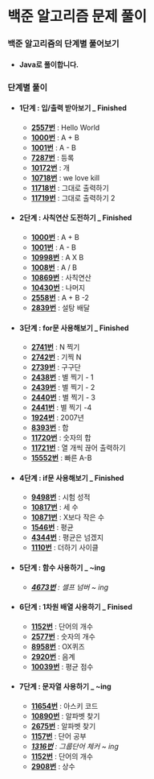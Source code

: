 # 백준 알고리즘 문제 풀이

### 백준 **알고리즘의** 단계별 풀어보기  

- #### Java로 풀이합니다.

  

### 단계별 풀이

- #### 1단계 : 입/출력 받아보기 _  Finished

  - [**2557번**](<https://github.com/audtjr9514/BaekJoon_Algorithm/blob/master/src/bj_2557.java>) : Hello World
  - [**1000번**](<https://github.com/audtjr9514/BaekJoon_Algorithm/blob/master/src/bj_1000.java>) : A + B
  - [**1001번**](<https://github.com/audtjr9514/BaekJoon_Algorithm/blob/master/src/bj_1001.java>) : A - B
  - [**7287번**](<https://github.com/audtjr9514/BaekJoon_Algorithm/blob/master/src/bj_7287.java>) : 등록
  - [**10172번**](<https://github.com/audtjr9514/BaekJoon_Algorithm/blob/master/src/bj_10172.java>) : 개
  - [**10718번**](<https://github.com/audtjr9514/BaekJoon_Algorithm/blob/master/src/bj_10718.java>) : we love kill
  - [**11718번**](<https://github.com/audtjr9514/BaekJoon_Algorithm/blob/master/src/bj_11718.java>) : 그대로 출력하기
  - [**11719번**](<https://github.com/audtjr9514/BaekJoon_Algorithm/blob/master/src/bj_11719.java>) : 그대로 출력하기 2


- #### 2단계 : 사칙연산 도전하기  _ Finished

  - [**1000번**](<https://github.com/audtjr9514/BaekJoon_Algorithm/blob/master/src/bj_1000.java>) : A + B
  - [**1001번**](<https://github.com/audtjr9514/BaekJoon_Algorithm/blob/master/src/bj_1001.java>) : A - B
  - [**10998번**](<https://github.com/audtjr9514/BaekJoon_Algorithm/blob/master/src/bj_10998.java>) : A X B
  - [**1008번**](<https://github.com/audtjr9514/BaekJoon_Algorithm/blob/master/src/bj_1008.java>) : A / B
  - [**10869번**](<https://github.com/audtjr9514/BaekJoon_Algorithm/blob/master/src/bj_10869.java>) : 사칙연산
  - [**10430번**](<https://github.com/audtjr9514/BaekJoon_Algorithm/blob/master/src/bj_10430.java>) : 나머지
  - [**2558번**](<https://github.com/audtjr9514/BaekJoon_Algorithm/blob/master/src/bj_2558.java>) : A + B -2
  - [**2839번**](<https://github.com/audtjr9514/BaekJoon_Algorithm/blob/master/src/bj_2839.java>) : 설탕 배달


- #### 3단계 : for문 사용해보기 _ Finished

  - [**2741번**](<https://github.com/audtjr9514/BaekJoon_Algorithm/blob/master/src/bj_2741.java>) : N 찍기
  - [**2742번**](<https://github.com/audtjr9514/BaekJoon_Algorithm/blob/master/src/bj_2742.java>) : 기찍 N
  - [**2739번**](<https://github.com/audtjr9514/BaekJoon_Algorithm/blob/master/src/bj_2739.java>) : 구구단
  - [**2438번**](<https://github.com/audtjr9514/BaekJoon_Algorithm/blob/master/src/bj_2438.java>) : 별 찍기 - 1
  - [**2439번**](<https://github.com/audtjr9514/BaekJoon_Algorithm/blob/master/src/bj_2439.java>) : 별 찍기 - 2
  - [**2440번**](<https://github.com/audtjr9514/BaekJoon_Algorithm/blob/master/src/bj_2440.java>) : 별 찍기 - 3
  - [**2441번**](<https://github.com/audtjr9514/BaekJoon_Algorithm/blob/master/src/bj_2441.java>) : 별 찍기 -4
  - [**1924번**](<https://github.com/audtjr9514/BaekJoon_Algorithm/blob/master/src/bj_1924.java>) : 2007년
  - [**8393번**](<https://github.com/audtjr9514/BaekJoon_Algorithm/blob/master/src/bj_8393.java>) : 합
  - [**11720번**](<https://github.com/audtjr9514/BaekJoon_Algorithm/blob/master/src/bj_11720.java>) : 숫자의 합
  - [**11721번**](<https://github.com/audtjr9514/BaekJoon_Algorithm/blob/master/src/bj_11721.java>) : 열 개씩 끊어 출력하기
  - [**15552번**](<https://github.com/audtjr9514/BaekJoon_Algorithm/blob/master/src/bj_15552.java>) : 빠른 A-B

- #### 4단계 : if문 사용해보기 _ Finished

  - [**9498번**](<https://github.com/audtjr9514/BaekJoon_Algorithm/blob/master/src/bj_9498.java>) : 시험 성적
  - [**10817번**](<https://github.com/audtjr9514/BaekJoon_Algorithm/blob/master/src/bj_10817.java>) : 세 수
  - [**10871번**](<https://github.com/audtjr9514/BaekJoon_Algorithm/blob/master/src/bj_10871.java>) : X보다 작은 수
  - [**1546번**](<https://github.com/audtjr9514/BaekJoon_Algorithm/blob/master/src/bj_1546.java>) : 평균
  - [**4344번**](<https://github.com/audtjr9514/BaekJoon_Algorithm/blob/master/src/bj_4344.java>) : 평균은 넘겠지
  - [**1110번**](<https://github.com/audtjr9514/BaekJoon_Algorithm/blob/master/src/bj_1110.java>) : 더하기 사이클

- #### 5단계 : 함수 사용하기 _ ~ing

  - *[**4673번**](<https://github.com/audtjr9514/BaekJoon_Algorithm/blob/master/src/bj_4673.java>) : 셀프 넘버 ~ ing*

- #### 6단계 : 1차원 배열 사용하기 _ Finised

  - [**1152번**](<https://github.com/audtjr9514/BaekJoon_Algorithm/blob/master/src/bj_1152.java>) : 단어의 개수
  - [**2577번**](<https://github.com/audtjr9514/BaekJoon_Algorithm/blob/master/src/bj_2577.java>) : 숫자의 개수
  - [**8958번**](<https://github.com/audtjr9514/BaekJoon_Algorithm/blob/master/src/bj_8958.java>) : OX퀴즈
  - [**2920번**](<https://github.com/audtjr9514/BaekJoon_Algorithm/blob/master/src/bj_2920.java>) : 음계
  - [**10039번**](<https://github.com/audtjr9514/BaekJoon_Algorithm/blob/master/src/bj_10039.java>) : 평균 점수

- #### 7단계 : 문자열 사용하기 _ ~ing

  - [**11654번**](<https://github.com/audtjr9514/BaekJoon_Algorithm/blob/master/src/bj_11654.java>) : 아스키 코드
  - [**10890번**](<https://github.com/audtjr9514/BaekJoon_Algorithm/blob/master/src/bj_110890.java>) : 알파벳 찾기
  - [**2675번**](<https://github.com/audtjr9514/BaekJoon_Algorithm/blob/master/src/bj_2675.java>) : 알파벳 찾기  
  - [**1157번**](<https://github.com/audtjr9514/BaekJoon_Algorithm/blob/master/src/bj_1157.java>) : 단어 공부
  - *[**1316번**](<https://github.com/audtjr9514/BaekJoon_Algorithm/blob/master/src/bj_1316.java>) : 그룹단어 체커 ~ ing*
  - [**1152번**](<https://github.com/audtjr9514/BaekJoon_Algorithm/blob/master/src/bj_1152.java>) : 단어의 개수
  - [**2908번**](<https://github.com/audtjr9514/BaekJoon_Algorithm/blob/master/src/bj_2908.java>) : 상수
